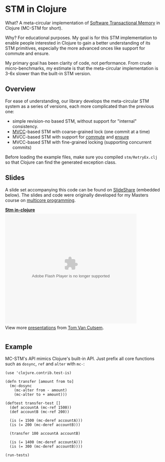 STM in Clojure
==============

What? A meta-circular implementation of [Software Transactional Memory](http://clojure.org/refs) 
in Clojure (MC-STM for short).

Why? For educational purposes. My goal is for this STM implementation to enable people
interested in Clojure to gain a better understanding of its STM primitives, especially
the more advanced onces like support for commute and ensure.

My primary goal has been clarity of code, not performance. From crude micro-benchmarks,
my estimate is that the meta-circular implementation is 3-6x slower than the built-in STM
version.

Overview
--------

For ease of understanding, our library develops the meta-circular STM system as a series of 
versions, each more complicated than the previous one:

- simple revision-no based STM, without support for "internal" consistency.
- [MVCC](http://en.wikipedia.org/wiki/Multiversion_concurrency_control)-based STM with 
  coarse-grained lock (one commit at a time)
- MVCC-based STM with support for [commute](http://clojure.github.com/clojure/clojure.core-api.html#clojure.core/commute) and [ensure](http://clojure.github.com/clojure/clojure.core-api.html#clojure.core/ensure)
- MVCC-based STM with fine-grained locking (supporting concurrent commits)

Before loading the example files, make sure you compiled `stm/RetryEx.clj` so that
Clojure can find the generated exception class.

Slides
------

A slide set accompanying this code can be found on [SlideShare](http://www.slideshare.net/tvcutsem/) (embedded below).
The slides and code were originally developed for my Masters course on
[multicore programming](http://soft.vub.ac.be/~tvcutsem/multicore).

<div style="width:425px" id="__ss_7630493"><strong style="display:block;margin:12px 0 4px"><a href="http://www.slideshare.net/tvcutsem/stm-inclojure" title="Stm in-clojure">Stm in-clojure</a></strong><object id="__sse7630493" width="425" height="355"><param name="movie" value="http://static.slidesharecdn.com/swf/ssplayer2.swf?doc=stm-in-clojure-110414130822-phpapp02&stripped_title=stm-inclojure&userName=tvcutsem" /><param name="allowFullScreen" value="true"/><param name="allowScriptAccess" value="always"/><embed name="__sse7630493" src="http://static.slidesharecdn.com/swf/ssplayer2.swf?doc=stm-in-clojure-110414130822-phpapp02&stripped_title=stm-inclojure&userName=tvcutsem" type="application/x-shockwave-flash" allowscriptaccess="always" allowfullscreen="true" width="425" height="355"></embed></object><div style="padding:5px 0 12px">View more <a href="http://www.slideshare.net/">presentations</a> from <a href="http://www.slideshare.net/tvcutsem">Tom Van Cutsem</a>.</div></div>

Example
-------

MC-STM's API mimics Clojure's built-in API. Just prefix all core functions such as `dosync`, 
`ref` and `alter` with `mc-`:

    (use 'clojure.contrib.test-is)

    (defn transfer [amount from to]
      (mc-dosync
        (mc-alter from - amount)
        (mc-alter to + amount)))

    (deftest transfer-test []
      (def accountA (mc-ref 1500))
      (def accountB (mc-ref 200))

      (is (= 1500 (mc-deref accountA)))
      (is (= 200 (mc-deref accountB)))

      (transfer 100 accountA accountB)

      (is (= 1400 (mc-deref accountA)))
      (is (= 300 (mc-deref accountB))))
      
    (run-tests)